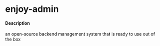 # enjoy-admin

#### Description
an open-source backend management system that is ready to use out of the box
